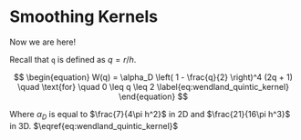 # Smoothing Kernels

Now we are here!

Recall that `q` is defined as $q = r/h$.

$$
\begin{equation}
W(q) = \alpha_D \left( 1 - \frac{q}{2} \right)^4 (2q + 1) \quad \text{for} \quad 0 \leq q \leq 2 \label{eq:wendland_quintic_kernel}
\end{equation}
$$

Where $\alpha_D$ is equal to $\frac{7}{4\pi h^2}$ in 2D and  $\frac{21}{16\pi h^3}$ in 3D. $\eqref{eq:wendland_quintic_kernel}$

<div id='myDiv'><!-- Plotly chart will be drawn inside this DIV --></div>
<script src='https://cdn.plot.ly/plotly-latest.min.js'></script>
<script>
  var trace1 = {
    x: [0, 1, 2, 3, 4, 5],
    y: [1, 9, 4, 7, 5, 2],
    type: 'scatter'
  };

  var data = [trace1];

  Plotly.newPlot('myPlot', data);
</script>
